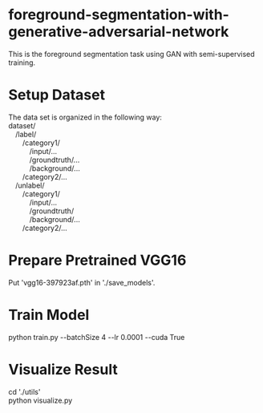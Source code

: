 # foreground-segmentation-with-generative-adversarial-network
This is the foreground segmentation task using GAN with semi-supervised training.
# Setup Dataset
The data set is organized in the following way:  
dataset/  
&emsp;/label/  
&emsp;&emsp;/category1/  
&emsp;&emsp;&emsp;/input/...  
&emsp;&emsp;&emsp;/groundtruth/...  
&emsp;&emsp;&emsp;/background/...  
&emsp;&emsp;/category2/...  
&emsp;/unlabel/  
&emsp;&emsp;/category1/  
&emsp;&emsp;&emsp;/input/...  
&emsp;&emsp;&emsp;/groundtruth/  
&emsp;&emsp;&emsp;/background/...  
&emsp;&emsp;/category2/...  
# Prepare Pretrained VGG16
Put 'vgg16-397923af.pth' in './save_models'.
# Train Model
python train.py --batchSize 4 --lr 0.0001 --cuda True
# Visualize Result
cd './utils'  
python visualize.py

